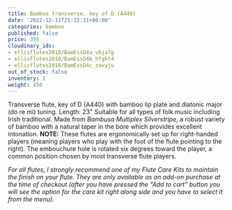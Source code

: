 ```yaml
---
title: Bamboo transverse, key of D (A440)
date: '2022-12-11T21:15:31+00:00'
categories: bamboo
published: false
price: 395
cloudinary_ids:
- ellisflutes2018/BamEssD4a_vbja7g
- ellisflutes2018/BamEssD4b_hfgkt4
- ellisflutes2018/BamEssD4c_zavyju
out_of_stock: false
inventory: 1
weight: 450
---
```


Transverse flute, key of D  (A440) with bamboo lip plate and diatonic major (do re mi) tuning.  Length:  23"   Suitable for all types of folk music including Irish traditional.  Made from *Bambusa Multiplex Silverstripe*, a robust variety of bamboo with a natural taper in the bore which provides excellent intonation.  **NOTE:** These flutes are ergonomically set up for right-handed players (meaning players who play with the foot of the flute pointing to the right).  The embouchure hole is rotated six degrees toward the player, a common position chosen by most transverse flute players.  

*For all flutes, I strongly recommend one of my Flute Care Kits to maintain the finish on your flute. They are only available as an add-on purchase at the time of checkout (after you have pressed the “Add to cart” button you will see the option for the care kit right along side and you have to select it from the menu).*